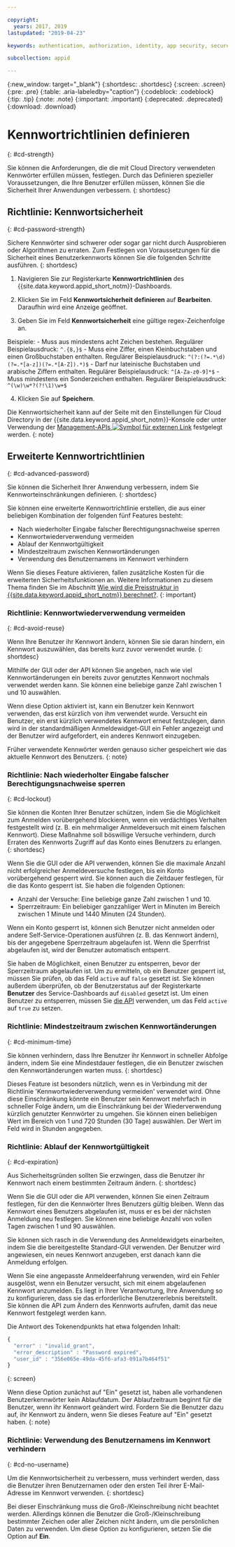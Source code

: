 ```yaml
---

copyright:
  years: 2017, 2019
lastupdated: "2019-04-23"

keywords: authentication, authorization, identity, app security, secure, directory, registry, passwords, languages, lockout

subcollection: appid

---
```


{:new_window: target="_blank"}
{:shortdesc: .shortdesc}
{:screen: .screen}
{:pre: .pre}
{:table: .aria-labeledby="caption"}
{:codeblock: .codeblock}
{:tip: .tip}
{:note: .note}
{:important: .important}
{:deprecated: .deprecated}
{:download: .download}

# Kennwortrichtlinien definieren
{: #cd-strength}

Sie können die Anforderungen, die die mit Cloud Directory verwendeten Kennwörter erfüllen müssen, festlegen. Durch das Definieren spezieller Voraussetzungen, die Ihre Benutzer erfüllen müssen, können Sie die Sicherheit Ihrer Anwendungen verbessern.
{: shortdesc}

## Richtlinie: Kennwortsicherheit
{: #cd-password-strength}

Sichere Kennwörter sind schwerer oder sogar gar nicht durch Ausprobieren oder Algorithmen zu erraten. Zum Festlegen von Voraussetzungen für die Sicherheit eines Benutzerkennworts können Sie die folgenden Schritte ausführen.
{: shortdesc}

1. Navigieren Sie zur Registerkarte **Kennwortrichtlinien** des {{site.data.keyword.appid_short_notm}}-Dashboards.

2. Klicken Sie im Feld **Kennwortsicherheit definieren** auf **Bearbeiten**. Daraufhin wird eine Anzeige geöffnet.

3. Geben Sie im Feld **Kennwortsicherheit** eine gültige regex-Zeichenfolge an.

  Beispiele:
    - Muss aus mindestens acht Zeichen bestehen. Regulärer Beispielausdruck: `^.{8,}$`
    - Muss eine Ziffer, einen Kleinbuchstaben und einen Großbuchstaben enthalten. Regulärer Beispielausdruck: `^(?:(?=.*\d)(?=.*[a-z])(?=.*[A-Z]).*)$`
    - Darf nur lateinische Buchstaben und arabische Ziffern enthalten. Regulärer Beispielausdruck: `^[A-Za-z0-9]*$`
    - Muss mindestens ein Sonderzeichen enthalten. Regulärer Beispielausdruck: `^(\w)\w*?(?!\1)\w+$`

4. Klicken Sie auf **Speichern**.

Die Kennwortsicherheit kann auf der Seite mit den Einstellungen für Cloud Directory in der {{site.data.keyword.appid_short_notm}}-Konsole oder unter Verwendung der <a href="https://us-south.appid.cloud.ibm.com/swagger-ui/#/Management%20API%20-%20Config/mgmt.set_cloud_directory_password_regex" target="_blank">Management-APIs <img src="../../icons/launch-glyph.svg" alt="Symbol für externen Link"></a> festgelegt werden.
{: note}


## Erweiterte Kennwortrichtlinien
{: #cd-advanced-password}


Sie können die Sicherheit Ihrer Anwendung verbessern, indem Sie Kennworteinschränkungen definieren.
{: shortdesc}


Sie können eine erweiterte Kennwortrichtlinie erstellen, die aus einer beliebigen Kombination der folgenden fünf Features besteht:

 - Nach wiederholter Eingabe falscher Berechtigungsnachweise sperren
 - Kennwortwiederverwendung vermeiden
 - Ablauf der Kennwortgültigkeit
 - Mindestzeitraum zwischen Kennwortänderungen
 - Verwendung des Benutzernamens im Kennwort verhindern


 Wenn Sie dieses Feature aktivieren, fallen zusätzliche Kosten für die erweiterten Sicherheitsfunktionen an. Weitere Informationen zu diesem Thema finden Sie im Abschnitt [Wie wird die Preisstruktur in {{site.data.keyword.appid_short_notm}} berechnet?](/docs/services/appid?topic=appid-faq#faq-pricing).
 {: important}


### Richtlinie: Kennwortwiederverwendung vermeiden
{: #cd-avoid-reuse}

Wenn Ihre Benutzer ihr Kennwort ändern, können Sie sie daran hindern, ein Kennwort auszuwählen, das bereits kurz zuvor verwendet wurde.
{: shortdesc}

Mithilfe der GUI oder der API können Sie angeben, nach wie viel Kennwortänderungen ein bereits zuvor genutztes Kennwort nochmals verwendet werden kann. Sie können eine beliebige ganze Zahl zwischen 1 und 10 auswählen.

Wenn diese Option aktiviert ist, kann ein Benutzer kein Kennwort verwenden, das erst kürzlich von ihm verwendet wurde. Versucht ein Benutzer, ein erst kürzlich verwendetes Kennwort erneut festzulegen, dann wird in der standardmäßigen Anmeldewidget-GUI ein Fehler angezeigt und der Benutzer wird aufgefordert, ein anderes Kennwort einzugeben.

Früher verwendete Kennwörter werden genauso sicher gespeichert wie das aktuelle Kennwort des Benutzers.
{: note}


### Richtlinie: Nach wiederholter Eingabe falscher Berechtigungsnachweise sperren
{: #cd-lockout}

Sie können die Konten Ihrer Benutzer schützen, indem Sie die Möglichkeit zum Anmelden vorübergehend blockieren, wenn ein verdächtiges Verhalten festgestellt wird (z. B. ein mehrmaliger Anmeldeversuch mit einem falschen Kennwort). Diese Maßnahme soll böswillige Versuche verhindern, durch Erraten des Kennworts Zugriff auf das Konto eines Benutzers zu erlangen.
{: shortdesc}

Wenn Sie die GUI oder die API verwenden, können Sie die maximale Anzahl nicht erfolgreicher Anmeldeversuche festlegen, bis ein Konto vorübergehend gesperrt wird. Sie können auch die Zeitdauer festlegen, für die das Konto gesperrt ist. Sie haben die folgenden Optionen:

* Anzahl der Versuche: Eine beliebige ganze Zahl zwischen 1 und 10.
* Sperrzeitraum: Ein beliebiger ganzzahliger Wert in Minuten im Bereich zwischen 1 Minute und 1440 Minuten (24 Stunden).

Wenn ein Konto gesperrt ist, können sich Benutzer nicht anmelden oder andere Self-Service-Operationen ausführen (z. B. das Kennwort ändern), bis der angegebene Sperrzeitraum abgelaufen ist. Wenn die Sperrfrist abgelaufen ist, wird der Benutzer automatisch entsperrt.

Sie haben de Möglichkeit, einen Benutzer zu entsperren, bevor der Sperrzeitraum abgelaufen ist. Um zu ermitteln, ob ein Benutzer gesperrt ist, müssen Sie prüfen, ob das Feld `active` auf `false` gesetzt ist. Sie können außerdem überprüfen, ob der Benutzerstatus auf der Registerkarte **Benutzer** des Service-Dashboards auf `disabled` gesetzt ist. Um einen Benutzer zu entsperren, müssen Sie [die API](https://us-south.appid.cloud.ibm.com/swagger-ui/#/Cloud_Directory_Users/updateCloudDirectoryUser) verwenden, um das Feld `active` auf `true` zu setzen.


### Richtlinie: Mindestzeitraum zwischen Kennwortänderungen
{: #cd-minimum-time}

Sie können verhindern, dass Ihre Benutzer ihr Kennwort in schneller Abfolge ändern, indem Sie eine Mindestdauer festlegen, die ein Benutzer zwischen den Kennwortänderungen warten muss.
{: shortdesc}

Dieses Feature ist besonders nützlich, wenn es in Verbindung mit der Richtlinie 'Kennwortwiederverwendung vermeiden' verwendet wird. Ohne diese Einschränkung könnte ein Benutzer sein Kennwort mehrfach in schneller Folge ändern, um die Einschränkung bei der Wiederverwendung kürzlich genutzter Kennwörter zu umgehen. Sie können einen beliebigen Wert im Bereich von 1 und 720 Stunden (30 Tage) auswählen. Der Wert im Feld wird in Stunden angegeben. 


### Richtlinie: Ablauf der Kennwortgültigkeit
{: #cd-expiration}

Aus Sicherheitsgründen sollten Sie erzwingen, dass die Benutzer ihr Kennwort nach einem bestimmten Zeitraum ändern.
{: shortdesc}

Wenn Sie die GUI oder die API verwenden, können Sie einen Zeitraum festlegen, für den die Kennwörter Ihres Benutzers gültig bleiben. Wenn das Kennwort eines Benutzers abgelaufen ist, muss er es bei der nächsten Anmeldung neu festlegen. Sie können eine beliebige Anzahl von vollen Tagen zwischen 1 und 90 auswählen.

Sie können sich rasch in die Verwendung des Anmeldewidgets einarbeiten, indem Sie die bereitgestellte Standard-GUI verwenden. Der Benutzer wird angewiesen, ein neues Kennwort anzugeben, erst danach kann die Anmeldung erfolgen.

Wenn Sie eine angepasste Anmeldeerfahrung verwenden, wird ein Fehler ausgelöst, wenn ein Benutzer versucht, sich mit einem abgelaufenen Kennwort anzumelden. Es liegt in Ihrer Verantwortung, Ihre Anwendung so zu konfigurieren, dass sie das erforderliche Benutzererlebnis bereitstellt. Sie können die API zum Ändern des Kennworts aufrufen, damit das neue Kennwort festgelegt werden kann.

Die Antwort des Tokenendpunkts hat etwa folgenden Inhalt:

```javascript
{
  "error" : "invalid_grant",
  "error_description" : "Password expired",
  "user_id" : "356e065e-49da-45f6-afa3-091a7b464f51"
}
```
{: screen}

Wenn diese Option zunächst auf "Ein" gesetzt ist, haben alle vorhandenen Benutzerkennwörter kein Ablaufdatum. Der Ablaufzeitraum beginnt für die Benutzer, wenn ihr Kennwort geändert wird. Fordern Sie die Benutzer dazu auf, ihr Kennwort zu ändern, wenn Sie dieses Feature auf "Ein" gesetzt haben.
{: note}


### Richtlinie: Verwendung des Benutzernamens im Kennwort verhindern
{: #cd-no-username}

Um die Kennwortsicherheit zu verbessern, muss verhindert werden, dass die Benutzer ihren Benutzernamen oder den ersten Teil ihrer E-Mail-Adresse im Kennwort verwenden.
{: shortdesc}

Bei dieser Einschränkung muss die Groß-/Kleinschreibung nicht beachtet werden. Allerdings können die Benutzer die Groß-/Kleinschreibung bestimmter Zeichen oder aller Zeichen nicht ändern, um die persönlichen Daten zu verwenden. Um diese Option zu konfigurieren, setzen Sie die Option auf **Ein**.

